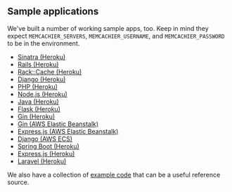 
## Sample applications

We've built a number of working sample apps, too. Keep in mind they expect
`MEMCACHIER_SERVERS`, `MEMCACHIER_USERNAME`, and `MEMCACHIER_PASSWORD` to be
in the environment.

* [Sinatra (Heroku)](https://github.com/memcachier/examples-sinatra)
* [Rails (Heroku)](https://github.com/memcachier/examples-rails)
* [Rack::Cache (Heroku)](https://github.com/memcachier/examples-rack-cache)
* [Django (Heroku)](https://github.com/memcachier/examples-django)
* [PHP (Heroku)](https://github.com/memcachier/examples-php)
* [Node.js (Heroku)](https://github.com/memcachier/examples-node)
* [Java (Heroku)](https://github.com/memcachier/examples-java)
* [Flask (Heroku)](https://github.com/memcachier/examples-flask)
* [Gin (Heroku)](https://github.com/memcachier/examples-gin)
* [Gin (AWS Elastic Beanstalk)](https://github.com/memcachier/examples-gin/tree/elastic-beanstalk)
* [Express.js (AWS Elastic Beanstalk)](https://github.com/memcachier/expressjs-elastic-beanstalk-tutorial)
* [Django (AWS ECS)](https://github.com/memcachier/django-docker-ecs-tutorial)
* [Spring Boot (Heroku)](https://github.com/memcachier/examples-spring-boot)
* [Express.js (Heroku)](https://github.com/memcachier/examples-expressjs)
* [Laravel (Heroku)](https://github.com/memcachier/examples-laravel-heroku)


We also have a collection of [example
code](https://github.com/memcachier/example-code) that can be a useful
reference source.
